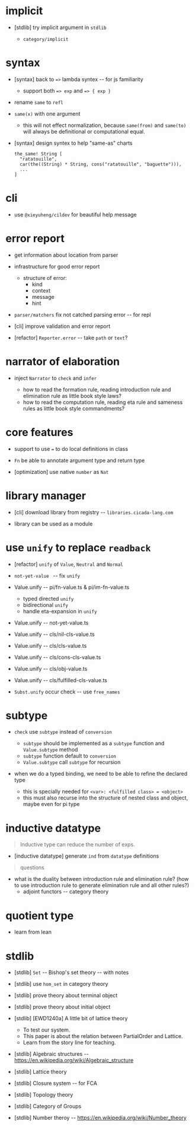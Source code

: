 # implicit

- [stdlib] try implicit argument in `stdlib`

  - `category/implicit`

# syntax

- [syntax] back to `=>` lambda syntex -- for js familiarity

  - support both `=> exp` and `=> { exp }`

- rename `same` to `refl`

- `same(x)` with one argument

  - this will not effect normalization,
    because `same(from)` and `same(to)` will always be definitional or computational equal.

- [syntax] design syntex to help "same-as" charts

  ``` cicada
  the_same! String [
    "ratatouille",
    car(the((String) * String, cons("ratatouille", "baguette"))),
    ...
  ]
  ```

# cli

- use `@xieyuheng/cildev` for beautiful help message

# error report

- get information about location from parser

- infrastructure for good error report

  - structure of error:
    - kind
    - context
    - message
    - hint

- `parser/matchers` fix not catched parsing error -- for repl

- [cli] improve validation and error report

- [refactor] `Reporter.error` -- take `path` or `text`?

# narrator of elaboration

- inject `Narrator` to `check` and `infer`

  - how to read the formation rule, reading introduction rule and elimination rule as little book style laws?
  - how to read the computation rule, reading eta rule and sameness rules as little book style commandments?

# core features

- support to use `=` to do local definitions in class

- `Fn` be able to annotate argument type and return type

- [optimization] use native `number` as `Nat`

# library manager

- [cli] download library from registry -- `libraries.cicada-lang.com`

- library can be used as a module

# use `unify` to replace `readback`

- [refactor] `unify` of `Value`, `Neutral` and `Normal`

- `not-yet-value ` -- fix `unify`

- Value.unify -- pi/fn-value.ts & pi/im-fn-value.ts

  - typed directed `unify`
  - bidirectional `unify`
  - handle eta-expansion in `unify`

- Value.unify -- not-yet-value.ts

- Value.unify -- cls/nil-cls-value.ts
- Value.unify -- cls/cls-value.ts
- Value.unify -- cls/cons-cls-value.ts
- Value.unify -- cls/obj-value.ts
- Value.unify -- cls/fulfilled-cls-value.ts

- `Subst.unify` occur check -- use `free_names`

# subtype

- `check` use `subtype` instead of `conversion`
  - `subtype` should be implemented as a `subtype` function and `Value.subtype` method
  - `subtype` function default to `conversion`
  - `Value.subtype` call `subtype` for recursion

- when we do a typed binding, we need to be able to refine the declared type
  - this is specially needed for `<var>: <fulfilled class> = <object>`
  - this must also recurse into the structure of nested class and object, maybe even for pi type

# inductive datatype

> Inductive type can reduce the number of exps.

- [inductive datatype] generate `ind` from `datatype` definitions

> questions

- what is the duality between introduction rule and elimination rule?
  (how to use introduction rule to generate elimination rule and all other rules?)
  - adjoint functors -- category theory

# quotient type

- learn from lean

# stdlib

- [stdlib] `Set` -- Bishop's set theory -- with notes

- [stdlib] use `hom_set` in category theory
- [stdlib] prove theory about terminal object
- [stdlib] prove theory about initial object

- [stdlib] [EWD1240a] A little bit of lattice theory
  - To test our system.
  - This paper is about the relation between PartialOrder and Lattice.
  - Learn from the story line for teaching.

- [stdlib] Algebraic structures -- https://en.wikipedia.org/wiki/Algebraic_structure

- [stdlib] Lattice theory

- [stdlib] Closure system -- for FCA

- [stdlib] Topology theory

- [stdlib] Category of Groups

- [stdlib] Number theroy -- https://en.wikipedia.org/wiki/Number_theory
